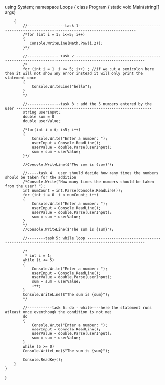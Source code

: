 using System;
namespace Loops
{
    class Program
    {
        static void Main(string[] args)

            
        {
            //-----------------task 1------------------------------------------------------------------------------------------------
            /*for (int i = 1; i<=5; i++)
            {
               Console.WriteLine(Math.Pow(i,2));
            }*/

            //-------------- task 2 -----------------------------------------------------------------------------------------------------
            /*
            for (int i = 1; i <= 5; i++) ; //if we put a semicolon here then it will not show any error instead it will only print the statement once
            {
                Console.WriteLine("hello");
            }
            */
            
            //---------------task 3 : add the 5 numbers entered by the user -------------------------------------------------------------
            string userInput;
            double sum = 0;
            double userValue;

            /*for(int i = 0; i<5; i++)
            {
                Console.Write("Enter a number: ");
                userInput = Console.ReadLine();
                userValue = double.Parse(userInput);
                sum = sum + userValue;
            }*/

            //Console.WriteLine($"The sum is {sum}");

            //-----task 4 : user should decide how many times the numbers should be taken for the addition
            /*Console.Write("How many times the numbers should be taken from the user? ");
            int numCount = int.Parse(Console.ReadLine());
            for (int i = 0; i < numCount; i++)
            {
                Console.Write("Enter a number: ");
                userInput = Console.ReadLine();
                userValue = double.Parse(userInput);
                sum = sum + userValue;
            }
            */
            //Console.WriteLine($"The sum is {sum}");

            //--------task 5: while loop ------------------------------------------------------------------------------------------------

            /*
             * int i = 1;
            while (i <= 5)
            {
                Console.Write("Enter a number: ");
                userInput = Console.ReadLine();
                userValue = double.Parse(userInput);
                sum = sum + userValue;
                i++;
            }
            Console.WriteLine($"The sum is {sum}");
            */

            //-----------task 6: do - while----here the statement runs atleast once eventhough the condition is not met
            do
            {
                Console.Write("Enter a number: ");
                userInput = Console.ReadLine();
                userValue = double.Parse(userInput);
                sum = sum + userValue;
            }
            while (5 >= 0);
            Console.WriteLine($"The sum is {sum}");

            Console.ReadKey();
        }
    }
}
